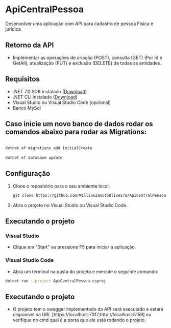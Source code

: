 # ApiCentralPessoa
Desenvolver uma aplicação com API para cadastro de pessoa Física e jurídica. 

## Retorno da API
- Implementar as operações de criação (POST), consulta (GET) (Por Id e GetAll), atualização (PUT) e exclusão (DELETE) de todas as entidades.

## Requisitos

- .NET 7.0 SDK instalado ([Download](https://dotnet.microsoft.com/pt-br/download/dotnet/7.0))
- .NET CLI instalado ([Download](https://learn.microsoft.com/en-us/dotnet/machine-learning/how-to-guides/install-ml-net-cli?tabs=windows))
- Visual Studio ou Visual Studio Code (opcional)
- Banco MySql

## Caso inicie um novo banco de dados rodar os comandos abaixo para rodar as Migrations:

```bash

dotnet ef migrations add InitialCreate
 
dotnet ef database update
```

## Configuração

1. Clone o repositório para o seu ambiente local:
   ```bash
   git clone https://github.com/WillianZanutoOliveira/ApiCentralPessoa.git
   ```
   
2. Abra o projeto no Visual Studio ou Visual Studio Code.


## Executando o projeto

### Visual Studio

- Clique em "Start" ou pressione F5 para iniciar a aplicação.

### Visual Studio Code

- Abra um terminal na pasta do projeto e execute o seguinte comando:

```bash
dotnet run --project ApiCentralPessoa.csproj
```

## Executando o projeto

- O projeto tem o swagger implementado da API será executado e estará disponível na URL [https://localhost:7017;http://localhost:5159] ou verifique no cmd qual é a porta que ele está rodando o projeto.
